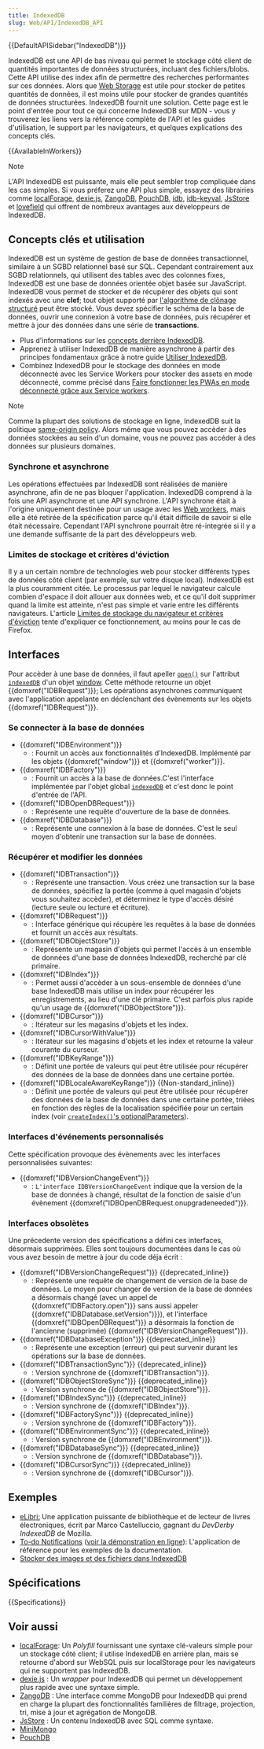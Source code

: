 ```yaml
---
title: IndexedDB
slug: Web/API/IndexedDB_API
---
```


{{DefaultAPISidebar("IndexedDB")}}

IndexedDB est une API de bas niveau qui permet le stockage côté client de quantités importantes de données structurées, incluant des fichiers/blobs. Cette API utilise des index afin de permettre des recherches performantes sur ces données. Alors que [Web Storage](/fr/docs/Web/API/Web_Storage_API) est utile pour stocker de petites quantités de données, il est moins utile pour stocker de grandes quantités de données structurées. IndexedDB fournit une solution. Cette page est le point d'entrée pour tout ce qui concerne IndexedDB sur MDN - vous y trouverez les liens vers la référence complète de l'API et les guides d'utilisation, le support par les navigateurs, et quelques explications des concepts clés.

{{AvailableInWorkers}}

> [!NOTE]
> L'API IndexedDB est puissante, mais elle peut sembler trop compliquée dans les cas simples. Si vous préferez une API plus simple, essayez des librairies comme [localForage](https://localforage.github.io/localForage/), [dexie.js](https://www.dexie.org/), [ZangoDB](https://github.com/erikolson186/zangodb), [PouchDB](https://pouchdb.com/), [idb](https://www.npmjs.com/package/idb), [idb-keyval](https://www.npmjs.com/package/idb-keyval), [JsStore](https://jsstore.net/) et [lovefield](https://github.com/google/lovefield) qui offrent de nombreux avantages aux développeurs de IndexedDB.

## Concepts clés et utilisation

IndexedDB est un système de gestion de base de données transactionnel, similaire à un SGBD relationnel basé sur SQL. Cependant contrairement aux SGBD relationnels, qui utilisent des tables avec des colonnes fixes, IndexedDB est une base de données orientée objet basée sur JavaScript. IndexedDB vous permet de stocker et de récupérer des objets qui sont indexés avec une **clef**; tout objet supporté par [l'algorithme de clônage structuré](/fr/docs/Web/API/Web_Workers_API/Structured_clone_algorithm) peut être stocké. Vous devez spécifier le schéma de la base de données, ouvrir une connexion à votre base de données, puis récupérer et mettre à jour des données dans une série de **transactions**.

- Plus d'informations sur les [concepts derrière IndexedDB](/fr/docs/Web/API/IndexedDB_API/Basic_Terminology).
- Apprenez à utiliser IndexedDB de manière asynchrone à partir des principes fondamentaux grâce à notre guide [Utiliser IndexedDB](/fr/docs/Web/API/IndexedDB_API/Using_IndexedDB).
- Combinez IndexedDB pour le stockage des données en mode déconnecté avec les Service Workers pour stocker des assets en mode déconnecté, comme précisé dans [Faire fonctionner les PWAs en mode déconnecté grâce aux Service workers](/fr/docs/Web/Progressive_web_apps/Tutorials/js13kGames/Offline_Service_workers).

> [!NOTE]
> Comme la plupart des solutions de stockage en ligne, IndexedDB suit la politique [same-origin policy](https://www.w3.org/Security/wiki/Same_Origin_Policy). Alors même que vous pouvez accèder à des données stockées au sein d'un domaine, vous ne pouvez pas accéder à des données sur plusieurs domaines.

### Synchrone et asynchrone

Les opérations effectuées par IndexedDB sont réalisées de manière asynchrone, afin de ne pas bloquer l'application. IndexedDB comprend à la fois une API asynchrone et une API synchrone. L'API synchrone était à l'origine uniquement destinée pour un usage avec les [Web workers](/fr/docs/Web/API/Web_Workers_API/Using_web_workers), mais elle a été retirée de la spécification parce qu'il était difficile de savoir si elle était nécessaire. Cependant l'API synchrone pourrait être ré-integrée si il y a une demande suffisante de la part des développeurs web.

### Limites de stockage et critères d'éviction

Il y a un certain nombre de technologies web pour stocker différents types de données côté client (par exemple, sur votre disque local). IndexedDB est la plus couramment citée. Le processus par lequel le navigateur calcule combien d'espace il doit allouer aux données web, et ce qu'il doit supprimer quand la limite est atteinte, n'est pas simple et varie entre les différents navigateurs. L'article [Limites de stockage du navigateur et critères d'éviction](/fr/docs/Web/API/Storage_API/Storage_quotas_and_eviction_criteria) tente d'expliquer ce fonctionnement, au moins pour le cas de Firefox.

## Interfaces

Pour accèder à une base de données, il faut apeller [`open()`](/fr/docs/Web/API/IDBFactory/open) sur l'attribut [`indexedDB`](/fr/docs/Web/API/Window/indexedDB) d'un objet [window](/fr/docs/Web/API/Window). Cette méthode retourne un objet {{domxref("IDBRequest")}}; Les opérations asynchrones communiquent avec l'application appelante en déclenchant des évènements sur les objets {{domxref("IDBRequest")}}.

### Se connecter à la base de données

- {{domxref("IDBEnvironment")}}
  - : Fournit un accès aux fonctionnalités d'IndexedDB. Implémenté par les objets {{domxref("window")}} et {{domxref("worker")}}.
- {{domxref("IDBFactory")}}
  - : Fournit un accès à la base de données.C'est l'interface implémentée par l'objet global [`indexedDB`](/fr/docs/Web/API/Window/indexedDB) et c'est donc le point d'entrée de l'API.
- {{domxref("IDBOpenDBRequest")}}
  - : Représente une requête d'ouverture de la base de données.
- {{domxref("IDBDatabase")}}
  - : Représente une connexion à la base de données. C'est le seul moyen d'obtenir une transaction sur la base de données.

### Récupérer et modifier les données

- {{domxref("IDBTransaction")}}
  - : Représente une transaction. Vous créez une transaction sur la base de données, spécifiez la portée (comme à quel magasin d'objets vous souhaitez accèder), et déterminez le type d'accès désiré (lecture seule ou lecture et écriture).
- {{domxref("IDBRequest")}}
  - : Interface générique qui récupère les requêtes à la base de données et fournit un accès aux résultats.
- {{domxref("IDBObjectStore")}}
  - : Représente un magasin d'objets qui permet l'accès à un ensemble de données d'une base de données IndexedDB, recherché par clé primaire.
- {{domxref("IDBIndex")}}
  - : Permet aussi d'accèder à un sous-ensemble de données d'une base IndexedDB mais utilise un index pour récupérer les enregistrements, au lieu d'une clé primaire. C'est parfois plus rapide qu'un usage de {{domxref("IDBObjectStore")}}.
- {{domxref("IDBCursor")}}
  - : Itérateur sur les magasins d'objets et les index.
- {{domxref("IDBCursorWithValue")}}
  - : Itérateur sur les magasins d'objets et les index et retourne la valeur courante du curseur.
- {{domxref("IDBKeyRange")}}
  - : Définit une portée de valeurs qui peut être utilisée pour récupérer des données de la base de données dans une certaine portée.
- {{domxref("IDBLocaleAwareKeyRange")}} {{Non-standard_inline}}
  - : Définit une portée de valeurs qui peut être utilisée pour récupérer des données de la base de données dans une certaine portée, triées en fonction des règles de la localisation spécifiée pour un certain index (voir [`createIndex()`'s optionalParameters](/fr/docs/Web/API/IDBObjectStore/createIndex#parameters)).

### Interfaces d'événements personnalisés

Cette spécification provoque des évènements avec les interfaces personnalisées suivantes:

- {{domxref("IDBVersionChangeEvent")}}
  - : `L'interface IDBVersionChangeEvent` indique que la version de la base de données à changé, résultat de la fonction de saisie d'un évènement {{domxref("IDBOpenDBRequest.onupgradeneeded")}}.

### Interfaces obsolètes

Une précedente version des spécifications a défini ces interfaces, désormais supprimées. Elles sont toujours documentées dans le cas où vous avez besoin de mettre à jour du code déja écrit :

- {{domxref("IDBVersionChangeRequest")}} {{deprecated_inline}}
  - : Représente une requête de changement de version de la base de données. Le moyen pour changer de version de la base de données a désormais changé (avec un appel de {{domxref("IDBFactory.open")}} sans aussi appeler {{domxref("IDBDatabase.setVersion")}}), et l'interface {{domxref("IDBOpenDBRequest")}} a désormais la fonction de l'ancienne (supprimée) {{domxref("IDBVersionChangeRequest")}}.
- {{domxref("IDBDatabaseException")}} {{deprecated_inline}}
  - : Représente une exception (erreur) qui peut survenir durant les opérations sur la base de données.
- {{domxref("IDBTransactionSync")}} {{deprecated_inline}}
  - : Version synchrone de {{domxref("IDBTransaction")}}.
- {{domxref("IDBObjectStoreSync")}} {{deprecated_inline}}
  - : Version synchrone de {{domxref("IDBObjectStore")}}.
- {{domxref("IDBIndexSync")}} {{deprecated_inline}}
  - : Version synchrone de {{domxref("IDBIndex")}}.
- {{domxref("IDBFactorySync")}} {{deprecated_inline}}
  - : Version synchrone de {{domxref("IDBFactory")}}.
- {{domxref("IDBEnvironmentSync")}} {{deprecated_inline}}
  - : Version synchrone de {{domxref("IDBEnvironment")}}.
- {{domxref("IDBDatabaseSync")}} {{deprecated_inline}}
  - : Version synchrone de {{domxref("IDBDatabase")}}.
- {{domxref("IDBCursorSync")}} {{deprecated_inline}}
  - : Version synchrone de {{domxref("IDBCursor")}}.

## Exemples

- [eLibri:](http://marco-c.github.io/eLibri/) Une application puissante de bibliothèque et de lecteur de livres électroniques, écrit par Marco Castelluccio, gagnant du _DevDerby IndexedDB_ de Mozilla.
- [To-do Notifications](https://github.com/chrisdavidmills/to-do-notifications/tree/gh-pages) ([voir la démonstration en ligne](https://mdn.github.io/dom-examples/to-do-notifications/)): L'application de référence pour les exemples de la documentation.
- [Stocker des images et des fichiers dans IndexedDB](https://hacks.mozilla.org/2012/02/storing-images-and-files-in-indexeddb/)

## Spécifications

{{Specifications}}

## Voir aussi

- [localForage](https://localforage.github.io/localForage/): Un _Polyfill_ fournissant une syntaxe clé-valeurs simple pour un stockage côté client; il utilise IndexedDB en arrière plan, mais se retourne d'abord sur WebSQL puis sur localStorage pour les navigateurs qui ne supportent pas IndexedDB.
- [dexie.js](https://www.dexie.org/) : Un _wrapper_ pour IndexedDB qui permet un développement plus rapide avec une syntaxe simple.
- [ZangoDB](https://github.com/erikolson186/zangodb)&nbsp;: Une interface comme MongoDB pour IndexedDB qui prend en charge la plupart des fonctionnalités familières de filtrage, projection, tri, mise à jour et agrégation de MongoDB.
- [JsStore](https://jsstore.net/)&nbsp;: Un contenu IndexedDB avec SQL comme syntaxe.
- [MiniMongo](https://github.com/mWater/minimongo)
- [PouchDB](https://pouchdb.com)
